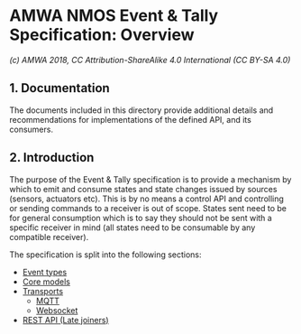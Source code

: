 # AMWA NMOS Event & Tally Specification: Overview

_(c) AMWA 2018, CC Attribution-ShareAlike 4.0 International (CC BY-SA 4.0)_

## 1. Documentation

The documents included in this directory provide additional details and recommendations for implementations of the defined API, and its consumers.

## 2. Introduction

The purpose of the Event & Tally specification is to provide a mechanism by which to emit and consume states and state changes issued by sources (sensors, actuators etc). This is by no means a control API and controlling or sending commands to a receiver is out of scope. States sent need to be for general consumption which is to say they should not be sent with a specific receiver in mind (all states need to be consumable by any compatible receiver).

The specification is split into the following sections:

* [Event types](2.0.%20Event_types.md)
* [Core models](3.0.%20Core_models.md)
* [Transports](4.0.%20Transports.md)
  * [MQTT](4.1.%20Transport%20-%20MQTT.md)
  * [Websocket](4.2.%20Transport%20-%20Websocket.md)  
* [REST API (Late joiners)](5.0.%20Rest_api_late_joiners.md)
